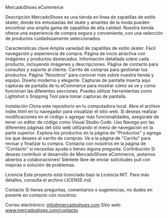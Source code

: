 MercadoShoes eCommerce


Descripción
MercadoShoes es una tienda en línea de zapatillas de estilo skater, donde los entusiastas del skate y amantes de la moda pueden encontrar una amplia gama de zapatillas de alta calidad. Nuestra tienda ofrece una experiencia de compra segura y conveniente, con una selección de productos cuidadosamente seleccionados.

Características clave
Amplia variedad de zapatillas de estilo skater.
Fácil navegación y experiencia de compra.
Página de inicio atractiva con imágenes y productos destacados.
Información detallada sobre cada producto, incluyendo imágenes y descripciones.
Página de contacto para consultas y soporte al cliente.
Carrito de compras para gestionar tus productos.
Página "Nosotros" para conocer más sobre nuestra tienda y equipo.
Diseño moderno y elegante.
Capturas de pantalla
Inserta aquí capturas de pantalla de tu eCommerce para mostrar cómo se ve y cómo funcionan las diferentes secciones. Puedes utilizar herramientas como Lightshot o Snipping Tool para tomar capturas de pantalla.

Instalación
Clona este repositorio en tu computadora local.
Abre el archivo index.html en tu navegador para visualizar el sitio web.
Si deseas realizar modificaciones en el código o agregar más funcionalidades, asegúrate de tener un editor de código como Visual Studio Code.
Uso
Navega por las diferentes páginas del sitio web utilizando el menú de navegación en la parte superior.
Explora los productos en la página de "Productos" y agrega los que desees al carrito de compras.
Ve a la página de "Carrito" para revisar y finalizar tu compra.
Contacta con nosotros en la página de "Contacto" si necesitas ayuda o tienes alguna pregunta.
Contribución
Si deseas contribuir al desarrollo de MercadoShoes eCommerce, ¡estamos abiertos a colaboraciones! Siéntete libre de enviar solicitudes pull con mejoras o solución de problemas.

Licencia
Este proyecto está licenciado bajo la Licencia MIT. Para más detalles, consulta el archivo LICENSE.md.

Contacto
Si tienes preguntas, comentarios o sugerencias, no dudes en ponerte en contacto con nosotros:

Correo electrónico: info@mercadoshoes.com
Sitio web: www.mercadoshoes.com/contacto